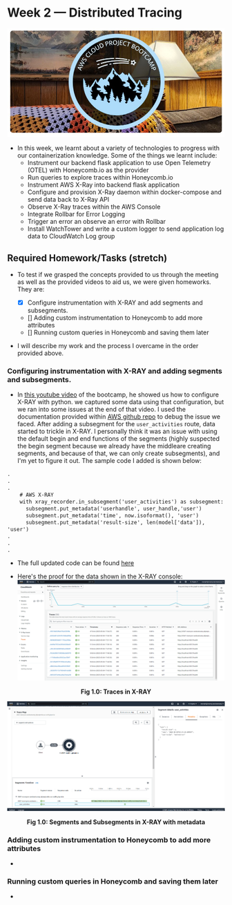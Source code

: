 # Week 2 — Distributed Tracing
![Conceptual Diagram (Napkin)](assets/AWS-Bootcamp_Banner.jpg)
- In this week, we learnt about a variety of technologies to progress with our containerization knowledge. Some of the things we learnt include: 
    * Instrument our backend flask application to use Open Telemetry (OTEL) with Honeycomb.io as the provider
    * Run queries to explore traces within Honeycomb.io
    * Instrument AWS X-Ray into backend flask application
    * Configure and provision X-Ray daemon within docker-compose and send data back to X-Ray API
    * Observe X-Ray traces within the AWS Console
    * Integrate Rollbar for Error Logging
    * Trigger an error an observe an error with Rollbar
    * Install WatchTower and write a custom logger to send application log data to CloudWatch Log group

## Required Homework/Tasks (stretch)
- To test if we grasped the concepts provided to us through the meeting as well as the provided videos to aid us, we were given homeworks. They are:
    - [X] Configure instrumentation with X-RAY and add segments and subsegments.
    - [] Adding custom instrumentation to Honeycomb to add more attributes
    - [] Running custom queries in Honeycomb and saving them later


- I will describe my work and the process I overcame in the order provided above.

### Configuring instrumentation with X-RAY and adding segments and subsegments.
- In [this youtube video](https://www.youtube.com/watch?v=n2DTsuBrD_A&list=PLBfufR7vyJJ7k25byhRXJldB5AiwgNnWv&index=32) of the bootcamp, he showed us how to configure X-RAY with python. we captured some data using that configuration, but we ran into some issues at the end of that video. I used the documentation provided within [AWS github repo](https://github.com/aws/aws-xray-sdk-python) to debug the issue we faced. After adding a subsegment for the `user_activities` route, data started to trickle in X-RAY. I personally think it was an issue with using the default begin and end functions of the segments (highly suspected the begin segment because we already have the middleare creating segments, and because of that, we can only create subsegments), and I'm yet to figure it out. The sample code I added is shown below:
```
.
.
.
    # AWS X-RAY
    with xray_recorder.in_subsegment('user_activities') as subsegment:
      subsegment.put_metadata('userhandle', user_handle,'user')
      subsegment.put_metadata('time', now.isoformat(), 'user')
      subsegment.put_metadata('result-size', len(model['data']), 'user')
.
.
.
```
- The full updated code can be found [here](https://github.com/MannyNe/AWS-bootcamp/blob/week-2/backend-flask/services/user_activities.py)

- Here's the proof for the data shown in the X-RAY console:
![X-RAY Traces](assets/week-2/x-ray_trace.png)
<div align="center" style="font-weight: bold; margin-bottom:12px; padding-top:0px">Fig 1.0: Traces in X-RAY </div>

![X-RAY Trace](assets/week-2/x-ray_segments.png)
<div align="center" style="font-weight: bold; margin-bottom:12px; padding-top:0px">Fig 1.0: Segments and Subsegments in X-RAY with metadata </div>


### Adding custom instrumentation to Honeycomb to add more attributes
- 

### Running custom queries in Honeycomb and saving them later
- 